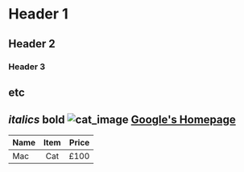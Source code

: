 # Header 1
## Header 2
### Header 3
etc
---
*italics*
**bold**
![cat_image](https://www.google.com/imgres?q=cat&imgurl=https%3A%2F%2Fi.natgeofe.com%2Fn%2F548467d8-c5f1-4551-9f58-6817a8d2c45e%2FNationalGeographic_2572187_square.jpg&imgrefurl=https%3A%2F%2Fwww.nationalgeographic.com%2Fanimals%2Fmammals%2Ffacts%2Fdomestic-cat&docid=K6Qd9XWnQFQCoM&tbnid=eAP244UcF5wdYM&vet=12ahUKEwjLjb6o8reFAxVwwAIHHbagAlAQM3oECBsQAA..i&w=3072&h=3072&hcb=2&itg=1&ved=2ahUKEwjLjb6o8reFAxVwwAIHHbagAlAQM3oECBsQAA)
[Google's Homepage](https://google.com)
---
| Name | Item | Price |
| ---- |:----:| -----:|
| Mac  | Cat  | £100  |